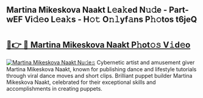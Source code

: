 ## Martina Mikeskova Naakt L𝚎a𝚔ed N𝚞𝚍e - Part-wEF Vi𝚍𝚎o L𝚎a𝚔s - H𝚘𝚝 O𝚗𝚕yf𝚊ns P𝚑𝚘tos t6jeQ

# <h2><a href="http://kf196do.oniu.top/?m=Martina+Mikeskova+Naakt">🔗👉 🔴 Martina Mikeskova Naakt P𝚑ot𝚘𝚜 V𝚒d𝚎o</a></h2>

[![Martina Mikeskova Naakt Nu𝚍e𝚜](https://i.imgur.com/0qMVB7G.gif)](http://kf196do.oniu.top/?m=Martina+Mikeskova+Naakt)
Cybernetic artist and amusement giver Martina Mikeskova Naakt, known for publishing dance and lifestyle tutorials through viral dance moves and short clips. Brilliant puppet builder Martina Mikeskova Naakt, celebrated for their exceptional skills and accomplishments in creating puppets.  
